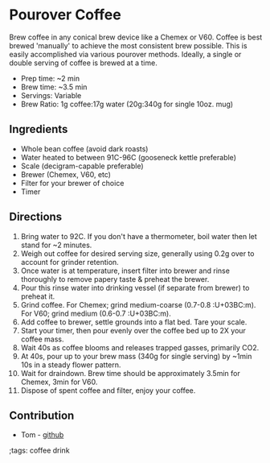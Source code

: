 # Pourover Coffee

Brew coffee in any conical brew device like a Chemex or V60. Coffee is best brewed 'manually' to achieve the most consistent brew possible. This is easily accomplished via various pourover methods. Ideally, a single or double serving of coffee is brewed at a time.

- Prep time: ~2 min
- Brew time: ~3.5 min
- Servings:  Variable
- Brew Ratio: 1g coffee:17g water (20g:340g for single 10oz. mug)

## Ingredients

- Whole bean coffee (avoid dark roasts)
- Water heated to between 91C-96C (gooseneck kettle preferable)
- Scale (decigram-capable preferable)
- Brewer (Chemex, V60, etc)
- Filter for your brewer of choice
- Timer

## Directions

1. Bring water to 92C. If you don't have a thermometer, boil water then let stand for ~2 minutes.
2. Weigh out coffee for desired serving size, generally using 0.2g over to account for grinder retention.
3. Once water is at temperature, insert filter into brewer and rinse thoroughly to remove papery taste & preheat the brewer.
4. Pour this rinse water into drinking vessel (if separate from brewer) to preheat it.
5. Grind coffee. For Chemex; grind medium-coarse (0.7-0.8 :U+03BC:m). For V60; grind medium (0.6-0.7 :U+03BC:m).
6. Add coffee to brewer, settle grounds into a flat bed. Tare your scale.
7. Start your timer, then pour evenly over the coffee bed up to 2X your coffee mass.
8. Wait 40s as coffee blooms and releases trapped gasses, primarily CO2.
9. At 40s, pour up to your brew mass (340g for single serving) by ~1min 10s in a steady flower pattern.
10. Wait for draindown. Brew time should be approximately 3.5min for Chemex, 3min for V60.
11. Dispose of spent coffee and filter, enjoy your coffee.

## Contribution

- Tom - [github](https://github.com/TopDownTom/coffeeProjects/tree/master/grindSize/ek43Calibration)

;tags: coffee drink
